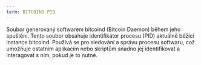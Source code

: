 ```yaml
---
term: BITCOIND.PID
---
```


Soubor generovaný softwarem bitcoind (Bitcoin Daemon) během jeho spuštění. Tento soubor obsahuje identifikátor procesu (PID) aktuálně běžící instance bitcoind. Používá se pro sledování a správu procesu softwaru, což umožňuje ostatním aplikacím nebo skriptům snadno jej identifikovat a interagovat s ním, pokud je to nutné.